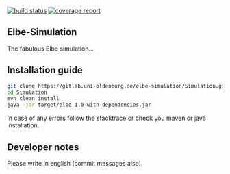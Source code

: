 [![build status](https://gitlab.uni-oldenburg.de/elbe-simulation/Simulation/badges/master/build.svg)](https://gitlab.uni-oldenburg.de/elbe-simulation/Simulation/commits/master) [![coverage report](https://gitlab.uni-oldenburg.de/elbe-simulation/Simulation/badges/master/coverage.svg)](https://gitlab.uni-oldenburg.de/elbe-simulation/Simulation/commits/master)

## Elbe-Simulation
The fabulous Elbe simulation...

## Installation guide
```bash
git clone https://gitlab.uni-oldenburg.de/elbe-simulation/Simulation.git
cd Simulation
mvn clean install
java -jar target/elbe-1.0-with-dependencies.jar 
```
In case of any errors follow the stacktrace or check you maven or java installation.

## Developer notes
Please write in english (commit messages also).
